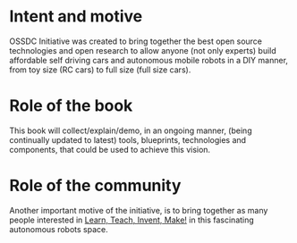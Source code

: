 # Intent and motive

OSSDC Initiative was created to bring together the best open source technologies and open research to allow anyone (not only experts) build affordable self driving cars and autonomous mobile robots in a DIY manner, from toy size (RC cars) to full size (full size cars).

# Role of the book

This book will collect/explain/demo, in an ongoing manner, (being continually updated to latest) tools, blueprints, technologies and components, that could be used to achieve this vision.

# Role of the community

Another important motive of the initiative, is to bring together as many people interested in [Learn, Teach, Invent, Make!](https://twitter.com/hashtag/LearnTeachInventMake) in this fascinating autonomous robots space.